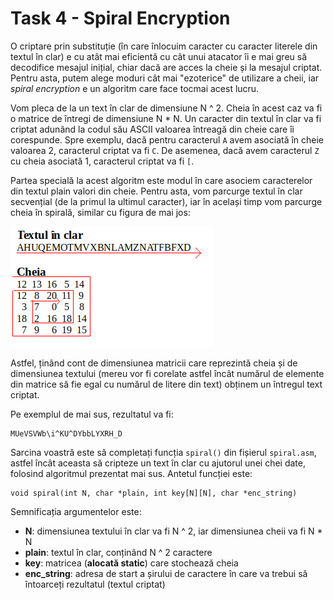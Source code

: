 # Task 4 - Spiral Encryption #
O criptare prin substituție (în care înlocuim caracter cu caracter literele din
textul în clar) e cu atât mai eficientă cu cât unui atacator îi e mai greu să
decodifice mesajul inițial, chiar dacă are acces la cheie și la mesajul criptat.
Pentru asta, putem alege moduri cât mai "ezoterice" de utilizare a cheii, iar
*spiral encryption* e un algoritm care face tocmai acest lucru.

Vom pleca de la un text în clar de dimensiune N ^ 2. Cheia în acest caz va fi o
matrice de întregi de dimensiune N * N. Un caracter din textul în clar va fi criptat
adunând la codul său ASCII valoarea întreagă din cheie care îi corespunde. Spre exemplu,
dacă pentru caracterul `A` avem asociată în cheie valoarea 2, caracterul criptat va fi `C`.
De asemenea, dacă avem caracterul `Z` cu cheia asociată 1, caracterul criptat va fi `[`.

Partea specială la acest algoritm este modul în care asociem caracterelor din textul plain
valori din cheie. Pentru asta, vom parcurge textul în clar secvențial (de la primul la
ultimul caracter), iar în același timp vom parcurge cheia în spirală, similar cu figura de mai
jos:

![](./img/spiral.jpeg)

Astfel, ținând cont de dimensiunea matricii care reprezintă cheia și de dimensiunea textului (mereu vor fi corelate astfel încât numărul de elemente din matrice să fie
egal cu numărul de litere din text) obținem un întregul text criptat.

Pe exemplul de mai sus, rezultatul va fi:
```
MUeVSVWb\i^KU^DYbbLYXRH_D
```

Sarcina voastră este să completați funcția `spiral()` din fișierul `spiral.asm`,
astfel încât aceasta să cripteze un text în clar cu ajutorul unei chei date, folosind algoritmul prezentat mai sus. Antetul funcției este:
```
void spiral(int N, char *plain, int key[N][N], char *enc_string)
```
Semnificația argumentelor este:
- **N**: dimensiunea textului în clar va fi N ^ 2, iar dimensiunea cheii va fi N * N
- **plain**: textul în clar, conținând N ^ 2 caractere
- **key**: matricea (**alocată static**) care stochează cheia
- **enc_string**: adresa de start a șirului de caractere în care va trebui să întoarceți rezultatul (textul criptat)
